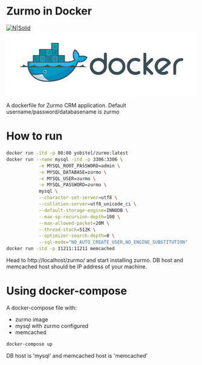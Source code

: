 # Zurmo in Docker
[![N|Solid](http://zurmo.org/wp-content/themes/Zurmo/images/Zurmo-logo.png)](https://www.zurmo.org)
[![N|Solid](https://github.com/docker/docker/raw/master/docs/static_files/docker-logo-compressed.png)](https://www.docker.com)


A dockerfile for Zurmo CRM application.
Default username/password/databasename is zurmo
# How to run
```bash
docker run -itd -p 80:80 yobitel/zurmo:latest
docker run --name mysql -itd -p 3306:3306 \
            -e MYSQL_ROOT_PASSWORD=admin \
            -e MYSQL_DATABASE=zurmo \
            -e MYSQL_USER=zurmo \
            -e MYSQL_PASSWORD=zurmo \
            mysql \
            --character-set-server=utf8 \
            --collation-server=utf8_unicode_ci \
            --default-storage-engine=INNODB \
            --max-sp-recursion-depth=100 \
            --max-allowed-packet=20M \
            --thread-stack=512K \
            --optimizer-search-depth=0 \
            --sql-mode="NO_AUTO_CREATE_USER,NO_ENGINE_SUBSTITUTION"
docker run -itd -p 11211:11211 memcached
```
Head to http://localhost/zurmo/ and start installing zurmo. DB host and memcached host should be IP address of your machine.
# Using docker-compose
A docker-compose file with:
- zurmo image
- mysql with zurmo configured
- memcached
```bash
docker-compose up
```
DB host is 'mysql' and memcached host is 'memcached'
